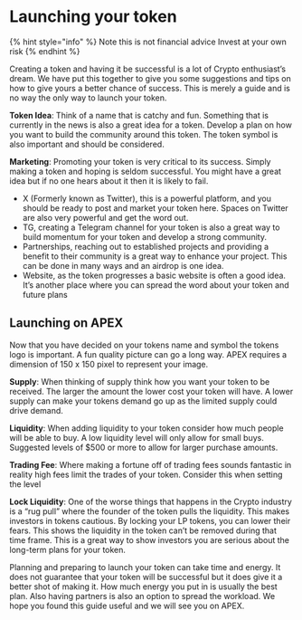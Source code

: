 # Launching your token

{% hint style="info" %}
Note this is not financial advice Invest at your own risk
{% endhint %}

Creating a token and having it be successful is a lot of Crypto enthusiast’s dream. We have put this together to give you some suggestions and tips on how to give yours a better chance of success. This is merely a guide and is no way the only way to launch your token.

**Token Idea**: Think of a name that is catchy and fun. Something that is currently in the news is also a great idea for a token. Develop a plan on how you want to build the community around this token. The token symbol is also important and should be considered.

**Marketing**: Promoting your token is very critical to its success. Simply making a token and hoping is seldom successful. You might have a great idea but if no one hears about it then it is likely to fail.

* X (Formerly known as Twitter), this is a powerful platform, and you should be ready to post and market your token here. Spaces on Twitter are also very powerful and get the word out.
* TG, creating a Telegram channel for your token is also a great way to build momentum for your token and develop a strong community.
* Partnerships, reaching out to established projects and providing a benefit to their community is a great way to enhance your project. This can be done in many ways and an airdrop is one idea.
* Website, as the token progresses a basic website is often a good idea. It’s another place where you can spread the word about your token and future plans

## Launching on APEX

Now that you have decided on your tokens name and symbol the tokens logo is important. A fun quality picture can go a long way. APEX requires a dimension of 150 x 150 pixel to represent your image.

**Supply**: When thinking of supply think how you want your token to be received. The larger the amount the lower cost your token will have. A lower supply can make your tokens demand go up as the limited supply could drive demand.

**Liquidity**: When adding liquidity to your token consider how much people will be able to buy. A low liquidity level will only allow for small buys. Suggested levels of $500 or more to allow for larger purchase amounts.

**Trading Fee**: Where making a fortune off of trading fees sounds fantastic in reality high fees limit the trades of your token. Consider this when setting the level

**Lock Liquidity**: One of the worse things that happens in the Crypto industry is a “rug pull” where the founder of the token pulls the liquidity. This makes investors in tokens cautious. By locking your LP tokens, you can lower their fears. This shows the liquidity in the token can’t be removed during that time frame. This is a great way to show investors you are serious about the long-term plans for your token.



Planning and preparing to launch your token can take time and energy. It does not guarantee that your token will be successful but it does give it a better shot of making it. How much energy you put in is usually the best plan. Also having partners is also an option to spread the workload. We hope you found this guide useful and we will see you on APEX.
